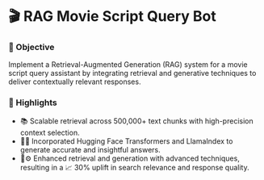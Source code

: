 # 🎬 RAG Movie Script Query Bot

### 🎯 Objective
Implement a Retrieval-Augmented Generation (RAG) system for a movie script query assistant by integrating retrieval and generative techniques to deliver contextually relevant responses.

### 🚀 Highlights
- 📚 Scalable retrieval across 500,000+ text chunks with high-precision context selection.
- 🤗🦙 Incorporated Hugging Face Transformers and LlamaIndex to generate accurate and insightful answers.
- 🔎⚙️ Enhanced retrieval and generation with advanced techniques, resulting in a 📈 30% uplift in search relevance and response quality.
